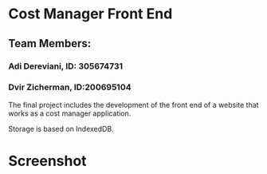 Cost Manager Front End
=====================

## Team Members:
### Adi Dereviani, ID: 305674731
### Dvir Zicherman, ID:200695104

The final project includes the development of the front end of a website that works as a cost manager application.

Storage is based on IndexedDB.

Screenshot
=====================

